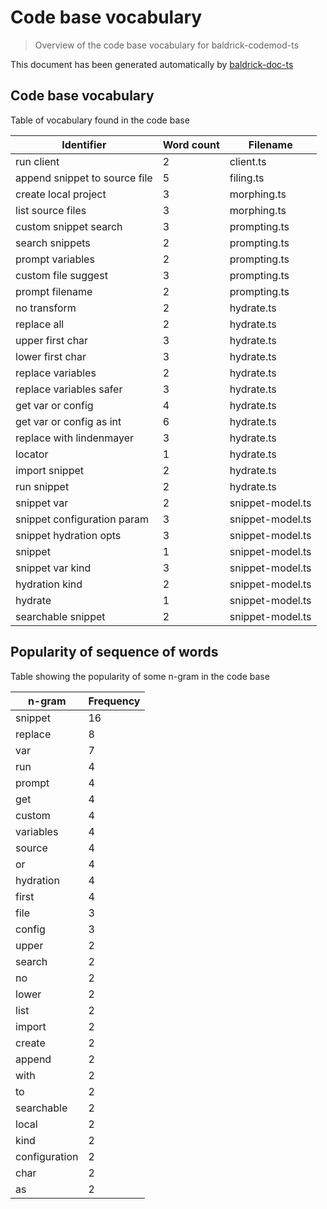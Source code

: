 # Code base vocabulary

> Overview of the code base vocabulary for baldrick-codemod-ts

This document has been generated automatically by
[baldrick-doc-ts](https://github.com/flarebyte/baldrick-doc-ts)

## Code base vocabulary

Table of vocabulary found in the code base

| Identifier                    | Word count | Filename         |
| ----------------------------- | ---------- | ---------------- |
| run client                    | 2          | client.ts        |
| append snippet to source file | 5          | filing.ts        |
| create local project          | 3          | morphing.ts      |
| list source files             | 3          | morphing.ts      |
| custom snippet search         | 3          | prompting.ts     |
| search snippets               | 2          | prompting.ts     |
| prompt variables              | 2          | prompting.ts     |
| custom file suggest           | 3          | prompting.ts     |
| prompt filename               | 2          | prompting.ts     |
| no transform                  | 2          | hydrate.ts       |
| replace all                   | 2          | hydrate.ts       |
| upper first char              | 3          | hydrate.ts       |
| lower first char              | 3          | hydrate.ts       |
| replace variables             | 2          | hydrate.ts       |
| replace variables safer       | 3          | hydrate.ts       |
| get var or config             | 4          | hydrate.ts       |
| get var or config as int      | 6          | hydrate.ts       |
| replace with lindenmayer      | 3          | hydrate.ts       |
| locator                       | 1          | hydrate.ts       |
| import snippet                | 2          | hydrate.ts       |
| run snippet                   | 2          | hydrate.ts       |
| snippet var                   | 2          | snippet-model.ts |
| snippet configuration param   | 3          | snippet-model.ts |
| snippet hydration opts        | 3          | snippet-model.ts |
| snippet                       | 1          | snippet-model.ts |
| snippet var kind              | 3          | snippet-model.ts |
| hydration kind                | 2          | snippet-model.ts |
| hydrate                       | 1          | snippet-model.ts |
| searchable snippet            | 2          | snippet-model.ts |

## Popularity of sequence of words

Table showing the popularity of some n-gram in the code base

| n-gram        | Frequency |
| ------------- | --------- |
| snippet       | 16        |
| replace       | 8         |
| var           | 7         |
| run           | 4         |
| prompt        | 4         |
| get           | 4         |
| custom        | 4         |
| variables     | 4         |
| source        | 4         |
| or            | 4         |
| hydration     | 4         |
| first         | 4         |
| file          | 3         |
| config        | 3         |
| upper         | 2         |
| search        | 2         |
| no            | 2         |
| lower         | 2         |
| list          | 2         |
| import        | 2         |
| create        | 2         |
| append        | 2         |
| with          | 2         |
| to            | 2         |
| searchable    | 2         |
| local         | 2         |
| kind          | 2         |
| configuration | 2         |
| char          | 2         |
| as            | 2         |
